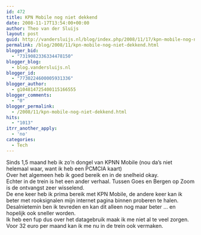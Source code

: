 ```yaml
---
id: 472
title: KPN Mobile nog niet dekkend
date: 2008-11-17T13:54:00+00:00
author: Theo van der Sluijs
layout: post
guid: http://vandersluijs.nl/blog/index.php/2008/11/17/kpn-mobile-nog-niet-dekkend/
permalink: /blog/2008/11/kpn-mobile-nog-niet-dekkend.html
blogger_bid:
  - "7319082336334478150"
blogger_blog:
  - blog.vandersluijs.nl
blogger_id:
  - "7730224600005931336"
blogger_author:
  - g104814725400115166555
blogger_comments:
  - "0"
blogger_permalink:
  - /2008/11/kpn-mobile-nog-niet-dekkend.html
hits:
  - "1013"
itrr_another_apply:
  - 'no'
categories:
  - Tech
---
```

Sinds 1,5 maand heb ik zo&#8217;n dongel van KPNN Mobile (nou da&#8217;s niet helemaal waar, want ik heb een PCMCIA kaart)  
Over het algemeen heb ik goed bereik en in de snelheid okay.  
Echter in de trein is het een ander verhaal. Tussen Goes en Bergen op Zoom is de ontvangst zeer wisselend.  
De ene keer heb ik prima bereik met KPN Mobile, de andere keer kan ik beter met rooksignalen mijn internet pagina binnen proberen te halen.  
Desalnietemin ben ik tevreden en kan dit alleen nog maar beter &#8230; en hopelijk ook sneller worden.  
Ik heb een fup dus over het datagebruik maak ik me niet al te veel zorgen. Voor 32 euro per maand kan ik me nu in de trein ook vermaken.  
<a name="more"></a>